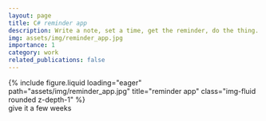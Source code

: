 ```yaml
---
layout: page
title: C# reminder app
description: Write a note, set a time, get the reminder, do the thing.
img: assets/img/reminder_app.jpg
importance: 1
category: work
related_publications: false
---
```



<div class="row">
    <div class="col-sm mt-3 mt-md-0">
        {% include figure.liquid loading="eager" path="assets/img/reminder_app.jpg" title="reminder app" class="img-fluid rounded z-depth-1" %}
    </div>
</div>
<div class="caption">
    give it a few weeks
</div>
